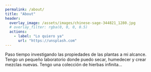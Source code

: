 ```yaml
---
permalink: /about/
title: "About"
header:
  overlay_image: /assets/images/chinese-sage-344821_1280.jpg
  # overlay_filter: rgba(0, 0, 0, 0.5)
  actions:
    - label: "Lo quiero ya"
      url: "https://unsplash.com"
---
```


Paso tiempo investigando las propiedades de las plantas a mi alcance. Tengo un pequeño laboratorio donde puedo secar, humedecer y crear mezclas nuevas. Tengo una colección de hierbas infinita...